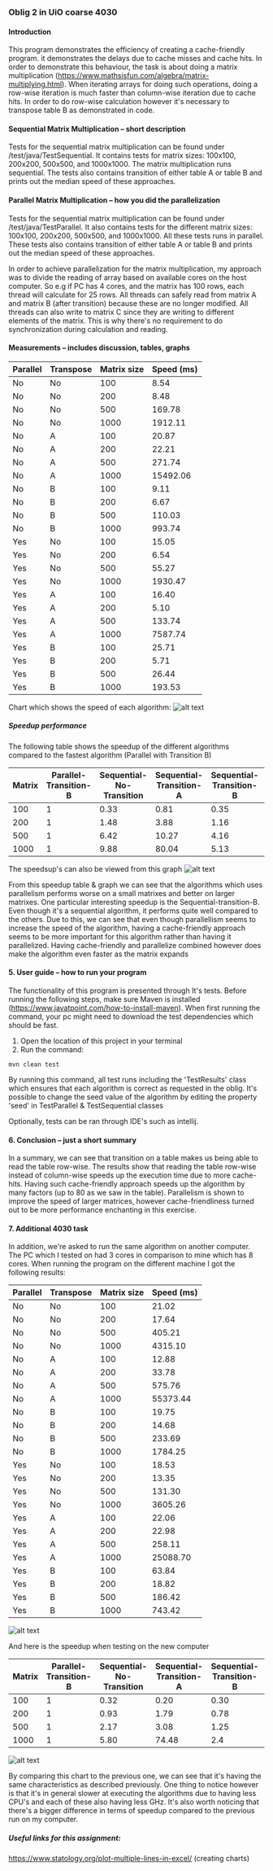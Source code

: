### Oblig 2 in UiO coarse 4030

#### Introduction
This program demonstrates the efficiency of creating a cache-friendly program. it demonstrates the delays due to cache misses and cache hits.
In order to demonstrate this behaviour, the task is about doing a matrix multiplication (https://www.mathsisfun.com/algebra/matrix-multiplying.html).
When iterating arrays for doing such operations, doing a row-wise iteration is much faster than column-wise iteration due to cache hits. In order to do row-wise calculation
however it's necessary to transpose table B as demonstrated in code.

#### Sequential Matrix Multiplication – short description
Tests for the sequential matrix multiplication can be found under /test/java/TestSequential.
It contains tests for matrix sizes: 100x100, 200x200, 500x500, and 1000x1000. The matrix multiplication runs sequential.
The tests also contains transition of either table A or table B and prints out the median speed of these approaches.


#### Parallel Matrix Multiplication – how you did the parallelization
Tests for the sequential matrix multiplication can be found under /test/java/TestParallel.
It also contains tests for the different matrix sizes: 100x100, 200x200, 500x500, and 1000x1000. All these tests runs in parallel.
These tests also contains transition of either table A or table B and prints out the median speed of these approaches.

In order to achieve parallelization for the matrix multiplication, my approach was to divide the reading of array based on
available cores on the host computer. So e.g if PC has 4 cores, and the matrix has 100 rows, each thread will calculate for 25 rows.
All threads can safely read from matrix A and matrix B (after transition) because these are no longer modified. All threads can also write to matrix C
since they are writing to different elements of the matrix. This is why there's no requirement to do synchronization during calculation and reading.

#### Measurements – includes discussion, tables, graphs

|Parallel | Transpose | Matrix size | Speed (ms)|
|---------|-----------|-------------|-----------|
|No       |No         | 100         |8.54     |
|No       |No         | 200         |8.48     |
|No       |No         | 500         |169.78     |
|No       |No         | 1000        |1912.11    |
|No       |A         | 100         |20.87     |
|No       |A         | 200         |22.21     |
|No       |A         | 500         |271.74     |
|No       |A         | 1000         |15492.06     |
|No       |B         | 100         |9.11     |
|No       |B         | 200         |6.67     |
|No       |B         | 500         |110.03     |
|No       |B         | 1000         |993.74     |
|Yes       |No         | 100         |15.05     |
|Yes       |No         | 200         |6.54     |
|Yes       |No         | 500         |55.27     |
|Yes       |No         | 1000         |1930.47     |
|Yes       |A         | 100         |16.40     |
|Yes       |A         | 200         |5.10     |
|Yes       |A         | 500         |133.74     |
|Yes       |A         | 1000         |7587.74     |
|Yes       |B         | 100         |25.71     |
|Yes       |B         | 200         |5.71     |
|Yes       |B         | 500         |26.44     |
|Yes       |B         | 1000         |193.53     |


Chart which shows the speed of each algorithm:
![alt text](docs/speed-chart.png)


##### Speedup performance
The following table shows the speedup of the different algorithms compared to the fastest algorithm (Parallel with Transition B)

|Matrix | Parallel-Transition-B|Sequential-No-Transition  |Sequential-Transition-A |Sequential-Transition-B| Parallel-No-Transition | Parallel-transition-A|  
|-------|----------------------|---------------------------|------------------------|-----------------------|------------------------|----------------------|
|100    |1                     |0.33                       |0.81                    |0.35                   |0.5                     |0.63                  |
|200    |1                     |1.48                       |3.88                    |1.16                   |1.14                    |0.89                  |
|500    |1                     |6.42                       |10.27                   |4.16                   |2.09                    |5.05                  |
|1000   |1                     |9.88                       |80.04                   |5.13                   |9.97                    |39.20                 |

The speedsup's can also be viewed from this graph
![alt text](docs/speedup-chart.png)

From this speedup table & graph we can see that the algorithms which uses parallelism performs worse on a small matrixes and better on larger matrixes. One particular interesting speedup is the Sequential-transition-B. Even though it's a sequential algorithm, it performs quite well compared to the others. Due to this, we can see that
even though parallellism seems to increase the speed of the algorithm, having a cache-friendly approach seems to be more important for this algorithm rather than having it parallelized. Having cache-friendly and parallelize combined however does make the algorithm even faster as the matrix expands

#### 5. User guide – how to run your program
The functionality of this program is presented through It's tests.
Before running the following steps, make sure Maven is installed (https://www.javatpoint.com/how-to-install-maven).
When first running the command, your pc might need to download the test dependencies which should be fast.


1. Open the location of this project in your terminal
2. Run the command:
```
mvn clean test
```


By running this command, all test runs including the 'TestResults' class which ensures that each algorithm is correct as requested in the oblig.
It's possible to change the seed value of the algorithm by editing the property 'seed' in TestParallel & TestSequential classes

Optionally, tests can be ran through IDE's such as intellij.

#### 6. Conclusion – just a short summary
In a summary, we can see that transition on a table makes us being able to read the table row-wise. The results show that reading the table row-wise instead of column-wise speeds up the execution time due to more cache-hits. Having such cache-friendly approach speeds up the algorithm by many factors (up to 80 as we saw in the table).  Parallelism is shown to improve the speed of larger matrices, however cache-friendliness turned out to be more performance enchanting in this exercise.


#### 7. Additional 4030 task
In addition, we're asked to run the same algorithm on another computer. The PC which I tested on had 3 cores in comparison to mine which has 8 cores. When running the program on the different machine I got the following results:

|Parallel | Transpose | Matrix size | Speed (ms)|
|---------|-----------|-------------|-----------|
|No       |No         | 100         |21.02     |
|No       |No         | 200         |17.64     |
|No       |No         | 500         |405.21     |
|No       |No         | 1000        |4315.10    |
|No       |A         | 100         |12.88     |
|No       |A         | 200         |33.78     |
|No       |A         | 500         |575.76     |
|No       |A         | 1000         |55373.44     |
|No       |B         | 100         |19.75     |
|No       |B         | 200         |14.68     |
|No       |B         | 500         |233.69     |
|No       |B         | 1000         |1784.25     |
|Yes       |No         | 100         |18.53     |
|Yes       |No         | 200         |13.35     |
|Yes       |No         | 500         |131.30     |
|Yes       |No         | 1000         |3605.26     |
|Yes       |A         | 100         |22.06     |
|Yes       |A         | 200         |22.98     |
|Yes       |A         | 500         |258.11     |
|Yes       |A         | 1000         |25088.70     |
|Yes       |B         | 100         |63.84     |
|Yes       |B         | 200         |18.82     |
|Yes       |B         | 500         |186.42     |
|Yes       |B         | 1000         |743.42     |

![alt text](docs/speed-chart-new-computer.png)

And here is the speedup when testing on the new computer

|Matrix | Parallel-Transition-B|Sequential-No-Transition  |Sequential-Transition-A |Sequential-Transition-B| Parallel-No-Transition | Parallel-transition-A |  
|-------|----------------------|---------------------------|------------------------|-----------------------|-----------------------|-----------------------|
|100    |1                     |0.32                       |0.20                    |0.30                   |0.29                   |0.34                   |
|200    |1                     |0.93                       |1.79                    |0.78                   |0.70                   |1.22                   |
|500    |1                     |2.17                       |3.08                    |1.25                   |0.70                   |1.38                   |
|1000   |1                     |5.80                       |74.48                   |2.4                    |4.8                    |33.74                  |

![alt text](docs/speedup-chart-new-computer.png)


By comparing this chart to the previous one, we can see that it's having the same characteristics as described previously. One thing to notice however is that it's in general slower at executing the algorithms due to having less CPU's and each of these also having less GHz. It's also worth noticing that there's a bigger difference in terms of speedup compared to the previous run on my computer.


##### Useful links for this assignment:
https://www.statology.org/plot-multiple-lines-in-excel/ (creating charts)



